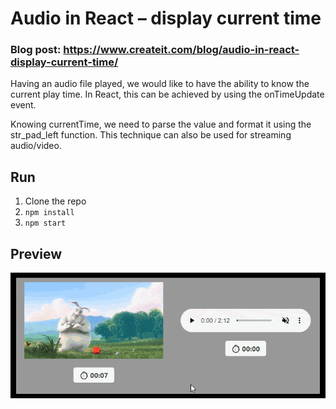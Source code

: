 # Audio in React – display current time
### Blog post: https://www.createit.com/blog/audio-in-react-display-current-time/

Having an audio file played, we would like to have the ability to know the current play time. In React, this can be achieved by using the onTimeUpdate event. 

Knowing currentTime, we need to parse the value and format it using the str_pad_left function. This technique can also be used for streaming audio/video.

## Run
1. Clone the repo
2. `npm install`
3. `npm start`

## Preview

![react-ontimeupate-demo2.gif](images%2Freact-ontimeupate-demo2.gif)